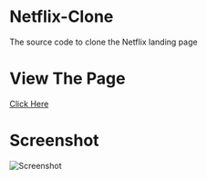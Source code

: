 # Netflix-Clone
The source code to clone the Netflix landing page

# View The Page

[Click Here](https://aditya-pro2.github.io/Netflix-Clone/netflix.html)

# Screenshot

![Screenshot](https://github.com/user-attachments/assets/5ab2d6b5-f985-4fee-a646-f1579bf39700)

